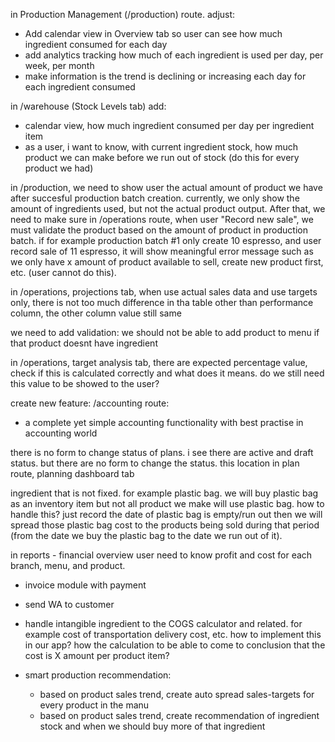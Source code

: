 in Production Management (/production) route. adjust:
- Add calendar view in Overview tab so user can see how much ingredient consumed for each day
- add analytics tracking how much of each ingredient is used per day, per week, per month
- make information is the trend is declining or increasing each day for each ingredient consumed


in /warehouse (Stock Levels tab) add:
- calendar view, how much ingredient consumed per day per ingredient item
- as a user, i want to know, with current ingredient stock, how much product we can make before we run out of stock (do this for every product we had)

in /production, we need to show user the actual amount of product we have after succesful production batch creation. currently, we only show the amount of ingredients used, but not the actual product output. After that, we need to make sure in /operations route, when user "Record new sale", we must validate the product based on the amount of product in production batch. if for example production batch #1 only create 10 espresso, and user record sale of 11 espresso, it will show meaningful error message such as we only have x amount of product available to sell, create new product first, etc. (user cannot do this).

in /operations, projections tab, when use actual sales data and use targets only, there is not too much difference in tha table other than performance column, the other column value still same

we need to add validation: we should not be able to add product to menu if that product doesnt have ingredient

in /operations, target analysis tab, there are expected percentage value, check if this is calculated correctly and what does it means. do we still need this value to be showed to the user?

create new feature: /accounting route:
- a complete yet simple accounting functionality with best practise in accounting world

there is no form to change status of plans. i see there are active and draft status. but there are no form to change the status. this location in plan route, planning dashboard tab

ingredient that is not fixed. for example plastic bag. we will buy plastic bag as an inventory item but not all product we make will use plastic bag. how to handle this? just record the date of plastic bag is empty/run out then we will spread those plastic bag cost to the products being sold during that period (from the date we buy the plastic bag to the date we run out of it).

in reports - financial overview user need to know profit and cost for each branch, menu, and product.

- invoice module with payment

- send WA to customer

- handle intangible ingredient to the COGS calculator and related. for example cost of transportation delivery cost, etc. how to implement this in our app? how the calculation to be able to come to conclusion that the cost is X amount per product item?

- smart production recommendation:
    - based on product sales trend, create auto spread sales-targets for every product in the manu
    - based on product sales trend, create recommendation of ingredient stock and when we should buy more of that ingredient